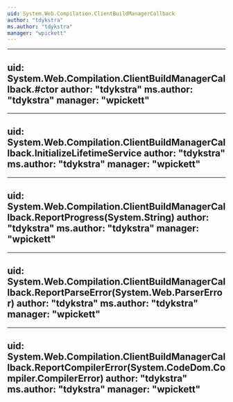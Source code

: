```yaml
---
uid: System.Web.Compilation.ClientBuildManagerCallback
author: "tdykstra"
ms.author: "tdykstra"
manager: "wpickett"
---
```


---
uid: System.Web.Compilation.ClientBuildManagerCallback.#ctor
author: "tdykstra"
ms.author: "tdykstra"
manager: "wpickett"
---

---
uid: System.Web.Compilation.ClientBuildManagerCallback.InitializeLifetimeService
author: "tdykstra"
ms.author: "tdykstra"
manager: "wpickett"
---

---
uid: System.Web.Compilation.ClientBuildManagerCallback.ReportProgress(System.String)
author: "tdykstra"
ms.author: "tdykstra"
manager: "wpickett"
---

---
uid: System.Web.Compilation.ClientBuildManagerCallback.ReportParseError(System.Web.ParserError)
author: "tdykstra"
ms.author: "tdykstra"
manager: "wpickett"
---

---
uid: System.Web.Compilation.ClientBuildManagerCallback.ReportCompilerError(System.CodeDom.Compiler.CompilerError)
author: "tdykstra"
ms.author: "tdykstra"
manager: "wpickett"
---
